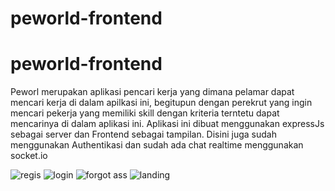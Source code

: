 # peworld-frontend

# peworld-frontend

Peworl merupakan aplikasi pencari kerja yang dimana pelamar dapat mencari kerja di dalam apilkasi ini, 
begitupun dengan perekrut yang ingin mencari pekerja yang memiliki skill dengan kriteria terntetu dapat
mencarinya di dalam aplikasi ini.
Aplikasi ini dibuat menggunakan expressJs sebagai server dan Frontend sebagai tampilan.
Disini juga sudah menggunakan Authentikasi dan sudah ada chat realtime menggunakan socket.io




![regis](https://user-images.githubusercontent.com/53321389/96069662-de414680-0ec8-11eb-94d7-26a87b167065.PNG)
![login](https://user-images.githubusercontent.com/53321389/96069672-e0a3a080-0ec8-11eb-80f0-929e72458a6c.PNG)
![forgot ass](https://user-images.githubusercontent.com/53321389/96069676-e1d4cd80-0ec8-11eb-974e-460a69584c92.PNG)
![landing](https://user-images.githubusercontent.com/53321389/96069680-e305fa80-0ec8-11eb-92e5-614a37930faf.PNG)
